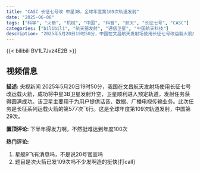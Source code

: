 ```yaml
---
title: "CASC 长征七号改 中星3B，全球年度第109次轨道发射"
date: "2025-06-08"
tags: ["科学", "火箭", "机械", "中国", "科普", "航天", "长征七号", "CASC"]
categories: ["bilibili", "航天器发射", "通信卫星", "中国航天科技"]
description: "2025年5月20日19时50分，中国在文昌航天发射场使用长征七号改运载火箭成功将中星3B通信卫星送入预定轨道。该卫星将为用户提供话音、数据及广播电视传输服务，此次发射标志着长征系列火箭年度第29次任务完成，并创下全球本年度第109次轨道发射的纪录，同时刷新了长征火箭家族总飞行次数至577次。"
---
```


{{< bilibili BV1L7Jvz4E2B >}}

## 视频信息

**描述:**
央视新闻
2025年5月20日19时50分，我国在文昌航天发射场使用长征七号改运载火箭，成功将中星3B卫星发射升空，卫星顺利进入预定轨道，发射任务获得圆满成功。该卫星主要用于为用户提供话音、数据、广播电视传输业务。此次任务是长征系列运载火箭的第577次飞行。这是全球年度第109次轨道发射，中国第29次。

**置顶评论:**
下半年得发力啊，不然挺难达到年度100次

**热门评论:**
1. 星舰9飞有消息吗，不是说20号官宣吗
2. 题目是次火箭已发109次吗不少发啊造的挺快[打call]
